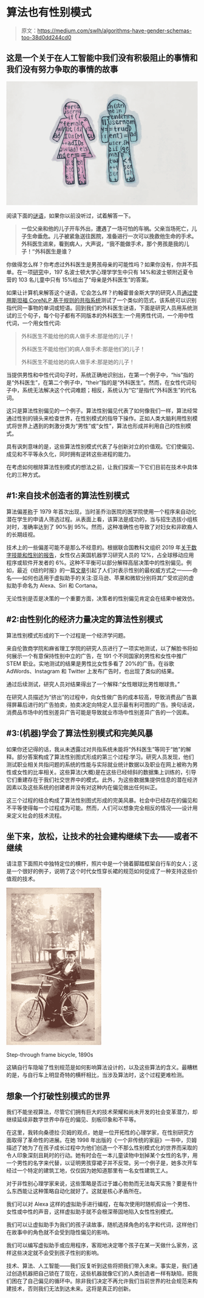 # 算法也有性别模式

> 原文：<https://medium.com/swlh/algorithms-have-gender-schemas-too-38d0dd244cd0>

## 这是一个关于在人工智能中我们没有积极阻止的事情和我们没有努力争取的事情的故事

![](img/be43714baae704c566b8f71e8b5a2a81.png)

阅读下面的[谜语](https://mikaelawapman.com/tag/riddle/)，如果你以前没听过，试着解答一下。

> **一位父亲和他的儿子开车外出，遭遇了一场可怕的车祸。父亲当场死亡，儿子生命垂危。儿子被紧急送往医院，准备进行一次可以挽救他生命的手术。外科医生进来，看到病人，大声说，“我不能做手术，那个男孩是我的儿子！”外科医生是谁？**

你做得怎么样？你考虑过外科医生是男孩母亲的可能性吗？如果你没有，你并不孤单。在一项[研究](http://www.bu.edu/today/2014/bu-research-riddle-reveals-the-depth-of-gender-bias/)中，197 名波士顿大学心理学学生中只有 14%和波士顿附近夏令营的 103 名儿童中只有 15%给出了“母亲是外科医生”的答案。

如果让计算机来解答这个谜语，它会怎么样？约翰霍普金斯大学的研究人员[通过使用](https://arxiv.org/pdf/1804.09301.pdf)[斯坦福 CoreNLP 基于规则的共指系统](https://stanfordnlp.github.io/CoreNLP/coref.html#overview)测试了一个类似的范式，该系统可以识别指代同一事物的单词或短语。回到我们的外科医生谜语，下面是研究人员用系统测试的三个句子，每个句子都有不同版本的外科医生:一个用男性代词，一个用中性代词，一个用女性代词:

> 外科医生不能给他的病人做手术:那是他的儿子！
> 
> 外科医生不能给他们的病人做手术:那是他们的儿子！
> 
> 外科医生不能给她的病人做手术:那是她的儿子！

当提供男性和中性代词句子时，系统正确地识别出，在第一个例子中，“his”指的是“外科医生”，在第二个例子中，“their”指的是“外科医生”。然而，在女性代词句子中，系统无法解决这个代词难题；相反，系统认为“它”是指代“外科医生”的代名词。

这只是算法性别偏见的一个例子。算法性别偏见代表了如何像我们一样，算法经常通过性别的镜头来检查世界，在性别模式的指导下操作。正如人类大脑利用性别模式将世界上遇到的刺激分类为“男性”或“女性”，算法也形成并利用自己的性别模式。

具有讽刺意味的是，这些算法性别模式代表了与创新对立的价值观。它们使偏见、成见和不平等永久化，同时拥有逆转这些进程的能力。

在考虑如何根除算法性别模式的想法之前，让我们探索一下它们目前在技术中具体化的三种方式。

## #1:来自技术创造者的算法性别模式

算法偏差[称](https://spectrum.ieee.org/tech-talk/tech-history/dawn-of-electronics/untold-history-of-ai-the-birth-of-machine-bias)于 1979 年首次出现，当时圣乔治医院的医学院使用一个程序来自动化潜在学生的申请人筛选过程。从表面上看，该算法是成功的，当与招生选拔小组核对时，准确率达到了 90%到 95%。然而，这种准确性也导致了对妇女和非欧裔人的长期歧视。

技术上的一些偏差可能不是那么不经意的。根据联合国教科文组织 2019 年[关于数字技能和性别的报告](https://unesdoc.unesco.org/ark:/48223/pf0000367416.page=1)，女性仅占美国机器学习研究人员的 12%，占全球移动应用程序或软件开发者的 6%。这种不平衡可以部分解释高层决策中的性别偏见。例如，最近《纽约时报》的一篇[文章](https://www.nytimes.com/2019/05/22/world/siri-alexa-ai-gender-bias.html?te=1&nl=in-her-words&emc=edit_gn_20190524)引起了人们对表示性别的最权威方式之一——命名——如何也适用于虚拟助手的关注:亚马逊、苹果和微软分别将其广受欢迎的虚拟助手命名为 Alexa、Siri 和 Cortana。

无论性别是否是决策的一个重要方面，决策者的性别偏见肯定会在结果中被效仿。

## #2:由性别化的经济力量决定的算法性别模式

算法性别模式形成的下一个过程是一个经济学问题。

来自伦敦商学院和麻省理工学院的研究人员进行了一项实地测试，以了解脸书将如何展示一个有意保持性别中立的广告，在 191 个不同国家的男性和女性中推广 STEM 职业。实地测试的结果是男性比女性多看了 20%的广告。在谷歌 AdWords、Instagram 和 Twitter 上发布广告时，也出现了类似的结果。

通过后续测试，研究人员对结果得出了一个解释:“女性眼球比男性眼球贵。”

在研究人员描述为“挤出”的过程中，向女性做广告的成本较高，导致消费品广告赢得屏幕后进行的广告拍卖，拍卖决定向特定人显示最有利可图的广告。换句话说，消费品市场中的性别差异广告可能是导致就业市场中性别差异广告的一个因素。

## #3:(机器)学会了算法性别模式和完美风暴

如果你还记得的话，我从未透露过对共指系统未能将“外科医生”等同于“她”的解释。部分答案构成了算法性别图式形成的第三个过程:学习。研究人员发现，他们测试职业相关共指问题的系统的性能与实际就业统计数据以及职业在网上被称为男性或女性的比率相关。这些算法(大概)是在这些已经倾斜的数据集上训练的，引导它们重建存在于我们社交世界中的模式。此外，为这些数据集提供信息的潜在经济因素以及这些系统的创建者并没有对这种内在偏见做出任何纠正。

这三个过程的结合构成了算法性别图式形成的完美风暴。社会中已经存在的偏见和不平等使得每一个过程成为可能。然而，人们可以想象完全相反的情况——设计用来定义社会的技术流程。

## 坐下来，放松，让技术的社会建构继续下去——或者不继续

请注意下面照片中独特定位的横杆，照片中是一个骑着脚踏框架自行车的女人；这是一个很好的例子，说明了这个时代女性穿长裙的规范如何促成了一种支持这些价值观的技术。

[![](img/606400052697b4d51297ffe0474e5e5e.png)](https://commons.wikimedia.org/wiki/File:Woman_with_Bicycle_1890s.jpg)

Step-through frame bicycle, 1890s

这辆自行车隐喻了性别规范是如何影响算法设计的，以及这些算法的含义。最糟糕的是，与自行车上明显奇特的横杆相比，当涉及算法时，这个过程更难检测。

## 想象一个打破性别模式的世界

我们不能坐视算法，尽管它们拥有巨大的技术荣耀和尚未开发的社会变革潜力，却继续延续非数字世界中存在的偏见、刻板印象和不平等。

在这里，我转向桑德拉·贝姆的观点，她是一位开拓性的心理学家，在性别研究方面取得了革命性的进展。在她 1998 年出版的《一个非传统的家庭》一书中，贝姆描述了她为了在孩子成长过程中为他们创造一个不那么性别模式化的世界而采取的令人印象深刻且耗时的行动。她有时会在一本儿童读物中划掉某个女性的名字，用一个男性的名字来代替，以证明男孩穿裙子并不反常。另一个例子是，她多次开车经过一个特定的建筑工地，仅仅因为她知道那里有一名女性建筑工人。

对于非性别心理学家来说，这些策略是否过于雄心勃勃而无法每天实施？要是有什么东西能让这种策略自动化就好了。这就是核心矛盾所在。

我们可以对 Alexa 这样的虚拟助手进行编程，在每次使用时随机假设一个男性、女性或中性的声音，这样虚拟助手就不会根深蒂固地陷入女性性别模式。

我们可以让虚拟助手为我们的孩子读故事，随机选择角色的名字和代词，这样他们在故事中的角色就不会受到隐性偏见的影响。

我们可以编写虚拟助手或应用程序，客观地决定哪个孩子在某一天做什么家务，这样这些决定就不会受到孩子性别的影响。

技术、算法、人工智能——我们反复听到这些将把我们带入未来。事实是，我们通过创造机器把自己锁在了现在，这些机器就像它们的人类创造者一样有缺陷，把我们困在了自己偏见的循环中。除非我们决定不再允许我们当前世界的社会规范来构建技术，否则我们无法到达未来。这将是真正的创新。